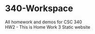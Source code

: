 # 340-Workspace<br />
All homework and demos for CSC 340<br />
HW2 - This is Home Work 3 Static website<br />
